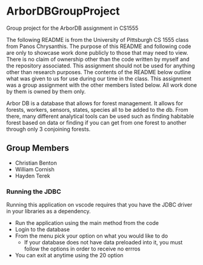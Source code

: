 # ArborDBGroupProject
Group project for the ArborDB assignment in CS1555

The following README is from the University of Pittsburgh CS 1555 class from Panos Chrysanthis. The purpose of this README and following code are only to showcase work done publicly to those that may need to view. There is no claim of ownership other than the code written by myself and the repository associated. This assignment should not be used for anything other than research purposes. The contents of the README below outline what was given to us for use during our time in the class. This assignment was a group assignment with the other members listed below. All work done by them is owned by them only.

Arbor DB is a database that allows for forest management. It allows for forests, workers, sensors, states, species all to be added to the db. From there, many different analytical tools can be used such as finding habitable forest based on data or finding if you can get from one forest to another through only 3 conjoining forests.

## Group Members
- Christian Benton
- William Cornish
- Hayden Terek

### Running the JDBC
Running this application on vscode requires that you have the JDBC driver in your libraries as a dependency.
- Run the application using the main method from the code
- Login to the database
- From the menu pick your option on what you would like to do
  - If your database does not have data preloaded into it, you must follow the options in order to receive no errros
- You can exit at anytime using the 20 option
